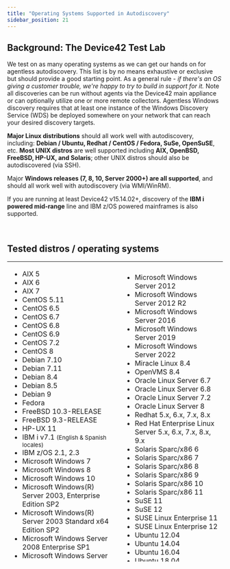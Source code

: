 ```yaml
---
title: "Operating Systems Supported in Autodiscovery"
sidebar_position: 21
---
```


## Background: The Device42 Test Lab

We test on as many operating systems as we can get our hands on for agentless autodiscovery. This list is by no means exhaustive or exclusive but should provide a good starting point. As a general rule - _if there's an OS giving a customer trouble, we're happy to try to build in support for it._ Note all discoveries can be run without agents via the Device42 main appliance or can optionally utilize one or more remote collectors. Agentless Windows discovery requires that at least one instance of the Windows Discovery Service (WDS) be deployed somewhere on your network that can reach your desired discovery targets.

**Major Linux distributions** should all work well with autodiscovery, including: **Debian / Ubuntu, Redhat / CentOS / Fedora, SuSe, OpenSuSE**, etc. **Most UNIX distros** are well supported including **AIX, OpenBSD, FreeBSD, HP-UX, and Solaris**; other UNIX distros should also be autodiscovered (via SSH).

Major **Windows releases (7, 8, 10, Server 2000+) are all supported**, and should all work well with autodiscovery (via WMI/WinRM).

If you are running at least Device42 v15.14.02+, discovery of the **IBM i powered mid-range** line and IBM z/OS powered mainframes is also supported.

 

## Tested distros / operating systems

<table style="height: 699px;" width="911"><tbody><tr><td width="450"><ul><li>AIX 5</li><li>AIX 6</li><li>AIX 7</li><li>CentOS 5.11</li><li>CentOS 6.5</li><li>CentOS 6.7</li><li>CentOS 6.8</li><li>CentOS 6.9</li><li>CentOS 7.2</li><li>CentOS 8</li><li>Debian 7.10</li><li>Debian 7.11</li><li>Debian 8.4</li><li>Debian 8.5</li><li>Debian 9</li><li>Fedora</li><li>FreeBSD 10.3-RELEASE</li><li>FreeBSD 9.3-RELEASE</li><li>HP-UX 11</li><li>IBM i v7.1 <small>(English &amp; Spanish locales)</small></li><li>IBM z/OS 2.1, 2.3</li><li>Microsoft Windows 7</li><li>Microsoft Windows 8</li><li>Microsoft Windows 10</li><li>Microsoft Windows(R) Server 2003, Enterprise Edition SP2</li><li>Microsoft Windows(R) Server 2003 Standard x64 Edition SP2</li><li>Microsoft Windows Server 2008 Enterprise SP1</li><li>Microsoft Windows Server 2008 R2 Datacenter SP1</li><li>Microsoft Windows Server 2008 R2 Standard SP1</li></ul></td><td width="414"><ul><li>Microsoft Windows Server 2012</li><li>Microsoft Windows Server 2012 R2</li><li>Microsoft Windows Server 2016</li><li>Microsoft Windows Server 2019</li><li>Microsoft Windows Server 2022</li><li>Miracle Linux 8.4</li><li>OpenVMS 8.4</li><li>Oracle Linux Server 6.7</li><li>Oracle Linux Server 6.8</li><li>Oracle Linux Server 7.2</li><li>Oracle Linux Server 8</li><li>Redhat 5.x, 6.x, 7.x, 8.x</li><li>Red Hat Enterprise Linux Server 5.x, 6.x, 7.x, 8.x, 9.x</li><li>Solaris Sparc/x86 6</li><li>Solaris Sparc/x86 7</li><li>Solaris Sparc/x86 8</li><li>Solaris Sparc/x86 9</li><li>Solaris Sparc/x86 10</li><li>Solaris Sparc/x86 11</li><li>SuSE 11</li><li>SuSE 12</li><li>SUSE Linux Enterprise 11</li><li>SUSE Linux Enterprise 12</li><li>Ubuntu 12.04</li><li>Ubuntu 14.04</li><li>Ubuntu 16.04</li><li>Ubuntu 18.04</li><li>Ubuntu 20.04</li><li>Ubuntu 22.04</li></ul></td></tr></tbody></table>
